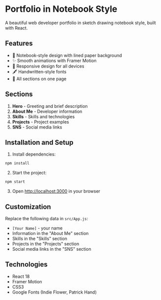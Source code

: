 # Portfolio in Notebook Style

A beautiful web developer portfolio in sketch drawing notebook style, built with React.

## Features

- 🎨 Notebook-style design with lined paper background
- ✨ Smooth animations with Framer Motion
- 📱 Responsive design for all devices
- 🖋️ Handwritten-style fonts
- 🎯 All sections on one page

## Sections

1. **Hero** - Greeting and brief description
2. **About Me** - Developer information
3. **Skills** - Skills and technologies
4. **Projects** - Project examples
5. **SNS** - Social media links

## Installation and Setup

1. Install dependencies:
```bash
npm install
```

2. Start the project:
```bash
npm start
```

3. Open [http://localhost:3000](http://localhost:3000) in your browser

## Customization

Replace the following data in `src/App.js`:
- `[Your Name]` - your name
- Information in the "About Me" section
- Skills in the "Skills" section
- Projects in the "Projects" section
- Social media links in the "SNS" section

## Technologies

- React 18
- Framer Motion
- CSS3
- Google Fonts (Indie Flower, Patrick Hand)
